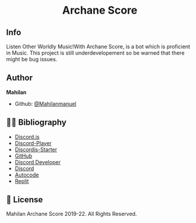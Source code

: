 <h1 align="center"> Archane Score</h1>


## Info

Listen Other Worldly Music!With 
Archane Score, is a bot which is proficient in Music. This project is still underdevelopement so be warned that there might be bug issues.

## Author

 **Mahilan**


- Github: [@Mahilanmanuel]([https://github.com/Mahilanmanuel])

## 🐱‍💻 Bibliography

- [Discord.js](https://discord.js.org)
- [Discord-Player](https://discord-player.js.org)
- [Discordjs-Starter](https://github.com/NamVr/DiscordBot-Template)
- [GitHub](https://github.com/)
- [Discord Developer](https://discord.com/developers/docs/intro)
- [Discord](https://discord.com/)
- [Autocode](https://autocode.com/)
- [Replit](https://replit.com/)


## 📜 License

Mahilan Archane Score 2019-22. All Rights Reserved.
